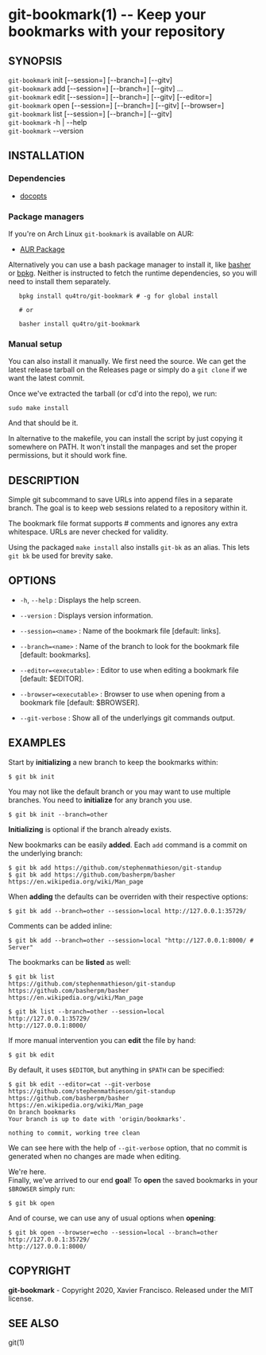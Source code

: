 git-bookmark(1) -- Keep your bookmarks with your repository
=============================================

## SYNOPSIS

`git-bookmark` init [--session=<name>] [--branch=<name>] [--gitv]  
`git-bookmark` add  [--session=<name>] [--branch=<name>] [--gitv] <url>...  
`git-bookmark` edit [--session=<name>] [--branch=<name>] [--gitv] [--editor=<executable>]  
`git-bookmark` open [--session=<name>] [--branch=<name>] [--gitv] [--browser=<executable>]  
`git-bookmark` list [--session=<name>] [--branch=<name>] [--gitv]  
`git-bookmark` -h | --help  
`git-bookmark` --version  

## INSTALLATION

### Dependencies
- [docopts](https://github.com/docopt/docopts)

### Package managers

If you're on Arch Linux `git-bookmark` is available on AUR:
- [AUR Package](https://aur.archlinux.org/packages/git-bookmark/)


Alternatively you can use a bash package manager to install it, like [basher](https://github.com/basherpm/basher) or [bpkg](https://github.com/bpkg/bpkg). Neither is instructed to fetch the runtime dependencies, so you will need to install them separately.

```
   bpkg install qu4tro/git-bookmark # -g for global install

   # or

   basher install qu4tro/git-bookmark
```

### Manual setup

You can also install it manually. We first need the source. We can get the latest release tarball on the Releases page or simply do a `git clone` if we want the latest commit.

Once we've extracted the tarball (or cd'd into the repo), we run:

   `sudo make install`

And that should be it.

In alternative to the makefile, you can install the script by just copying it somewhere on PATH.
It won't install the manpages and set the proper permissions, but it should work fine.

## DESCRIPTION

Simple git subcommand to save URLs into append files in a separate branch. The goal is to keep web sessions related to a repository within it.

The bookmark file format supports # comments and ignores any extra whitespace. URLs are never checked for validity.

Using the packaged `make install` also installs `git-bk` as an alias. This lets `git bk` be used for brevity sake.

## OPTIONS

 * `-h`, `--help` :
   Displays the help screen.

 * `--version` : 
   Displays version information.

 * `--session=<name>` : 
   Name of the bookmark file [default: links].

 * `--branch=<name>` : 
   Name of the branch to look for the bookmark file [default: bookmarks].

 * `--editor=<executable>` : 
   Editor to use when editing a bookmark file [default: $EDITOR].

 * `--browser=<executable>` : 
   Browser to use when opening from a bookmark file [default: $BROWSER].

 * `--git-verbose` : 
   Show all of the underlyings git commands output.

## EXAMPLES

Start by **initializing** a new branch to keep the bookmarks within:

    $ git bk init

You may not like the default branch or you may want to use multiple branches. You need to **initialize** for any branch you use.

    $ git bk init --branch=other

**Initializing** is optional if the branch already exists.

New bookmarks can be easily **added**. Each `add` command is a commit on the underlying branch:

    $ git bk add https://github.com/stephenmathieson/git-standup
    $ git bk add https://github.com/basherpm/basher https://en.wikipedia.org/wiki/Man_page

When **adding** the defaults can be overriden with their respective options:

    $ git bk add --branch=other --session=local http://127.0.0.1:35729/

Comments can be added inline:

    $ git bk add --branch=other --session=local "http://127.0.0.1:8000/ # Server"


The bookmarks can be **listed** as well: 

    $ git bk list
    https://github.com/stephenmathieson/git-standup
    https://github.com/basherpm/basher
    https://en.wikipedia.org/wiki/Man_page

    $ git bk list --branch=other --session=local 
    http://127.0.0.1:35729/
    http://127.0.0.1:8000/


If more manual intervention you can **edit** the file by hand: 

    $ git bk edit

By default, it uses `$EDITOR`, but anything in `$PATH` can be specified: 

    $ git bk edit --editor=cat --git-verbose
    https://github.com/stephenmathieson/git-standup
    https://github.com/basherpm/basher
    https://en.wikipedia.org/wiki/Man_page
    On branch bookmarks
    Your branch is up to date with 'origin/bookmarks'.

    nothing to commit, working tree clean

We can see here with the help of `--git-verbose` option, that no commit is generated when no changes are made when editing.

We're here.  
Finally, we've arrived to our end **goal**! To **open** the saved bookmarks in your `$BROWSER` simply run:

    $ git bk open 

And of course, we can use any of usual options when **opening**:

    $ git bk open --browser=echo --session=local --branch=other
    http://127.0.0.1:35729/
    http://127.0.0.1:8000/


## COPYRIGHT

**git-bookmark** - Copyright 2020, Xavier Francisco.
Released under the MIT license.

## SEE ALSO

git(1)
